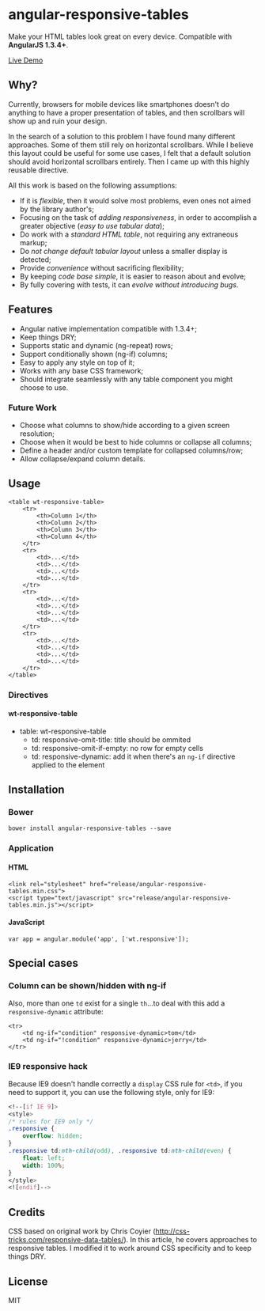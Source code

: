 # angular-responsive-tables

Make your HTML tables look great on every device. 
Compatible with **AngularJS 1.3.4+**. 

[Live Demo](http://awerlang.github.io/angular-responsive-tables/examples/)

## Why?

Currently, browsers for mobile devices like smartphones doesn't do anything to have a proper presentation of tables,
 and then scrollbars will show up and ruin your design.

In the search of a solution to this problem I have found many different approaches. Some of them
 still rely on horizontal scrollbars. While I believe this layout could be useful for some use cases, 
 I felt that a default solution should avoid horizontal scrollbars entirely. Then I came up with this
 highly reusable directive.

All this work is based on the following assumptions:

* If it is *flexible*, then it would solve most problems, even ones not aimed by the library author's;
* Focusing on the task of *adding responsiveness*, in order to accomplish a greater objective (*easy to use tabular data*);
* Do work with a *standard HTML table*, not requiring any extraneous markup;
* Do *not change default tabular layout* unless a smaller display is detected;
* Provide *convenience* without sacrificing flexibility;
* By keeping *code base simple*, it is easier to reason about and evolve;
* By fully covering with tests, it can *evolve without introducing bugs*.

## Features

* Angular native implementation compatible with 1.3.4+;
* Keep things DRY;
* Supports static and dynamic (ng-repeat) rows;
* Support conditionally shown (ng-if) columns;
* Easy to apply any style on top of it;
* Works with any base CSS framework; 
* Should integrate seamlessly with any table component you might choose to use.

### Future Work

* Choose what columns to show/hide according to a given screen resolution;
* Choose when it would be best to hide columns or collapse all columns;
* Define a header and/or custom template for collapsed columns/row;
* Allow collapse/expand column details. 

## Usage

    <table wt-responsive-table>
        <tr>
            <th>Column 1</th>
            <th>Column 2</th>
            <th>Column 3</th>
            <th>Column 4</th>
        </tr>
        <tr>
            <td>...</td>
            <td>...</td>
            <td>...</td>
            <td>...</td>
        </tr>
        <tr>
            <td>...</td>
            <td>...</td>
            <td>...</td>
            <td>...</td>
        </tr>
        <tr>
            <td>...</td>
            <td>...</td>
            <td>...</td>
            <td>...</td>
        </tr>
    </table>

### Directives

#### wt-responsive-table

 * table: wt-responsive-table
   * td: responsive-omit-title: title should be ommited
   * td: responsive-omit-if-empty: no row for empty cells
   * td: responsive-dynamic: add it when there's an `ng-if` directive applied to the element

## Installation

### Bower

    bower install angular-responsive-tables --save

### Application

#### HTML

    <link rel="stylesheet" href="release/angular-responsive-tables.min.css">
    <script type="text/javascript" src="release/angular-responsive-tables.min.js"></script>

#### JavaScript

    var app = angular.module('app', ['wt.responsive']);

## Special cases

### Column can be shown/hidden with ng-if

Also, more than one `td` exist for a single `th`...to deal with this add a `responsive-dynamic` attribute:

    <tr>
        <td ng-if="condition" responsive-dynamic>tom</td>
        <td ng-if="!condition" responsive-dynamic>jerry</td>
    </tr> 

### IE9 responsive hack

Because IE9 doesn't handle correctly a `display` CSS rule for `<td>`, if you need to support it, you can use the following style, only for IE9:

```css
<!--[if IE 9]>
<style>
/* rules for IE9 only */
.responsive {
    overflow: hidden;
}
.responsive td:nth-child(odd), .responsive td:nth-child(even) {
    float: left;
    width: 100%;
}
</style>
<![endif]-->
```

## Credits

CSS based on original work by Chris Coyier (http://css-tricks.com/responsive-data-tables/). In this article, he covers approaches to responsive tables. I modified it to work around CSS specificity and to keep things DRY.

## License

MIT
